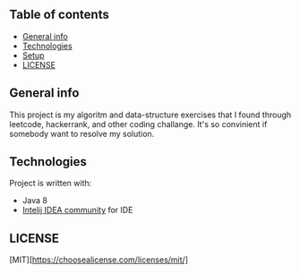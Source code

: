## Table of contents

- [General info](#general-info)
- [Technologies](#technologies)
- [Setup](#setup)
- [LICENSE](#license)

## General info

This project is my algoritm and data-structure exercises that I found through leetcode, hackerrank, and other coding challange. It's so convinient if somebody want to resolve my solution.

## Technologies

Project is written with:

- Java 8
- [Intelij IDEA community][1] for IDE

## LICENSE

[MIT][https://choosealicense.com/licenses/mit/]

[1]: https://www.jetbrains.com/idea/
